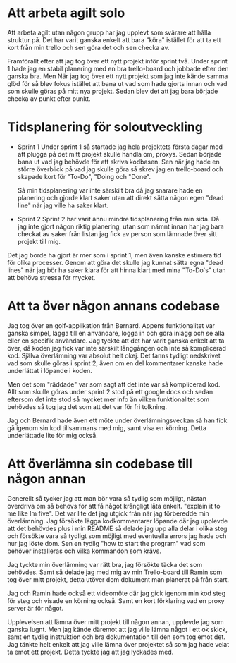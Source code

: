 # Att arbeta agilt solo

Att arbeta agilt utan någon grupp har jag upplevt som svårare att hålla struktur på.
Det har varit ganska enkelt att bara "köra" istället för att ta ett kort från min trello och sen göra det och sen checka av.

Framförallt efter att jag tog över ett nytt projekt inför sprint två. Under sprint 1 hade jag en stabil planering med en bra trello-board och jobbade efter den ganska bra. Men När jag tog över ett nytt projekt som jag inte kände samma glöd för så blev fokus istället att bana ut vad som hade gjorts innan och vad som skulle göras på mitt nya projekt.
Sedan blev det att jag bara började checka av punkt efter punkt.

# Tidsplanering för soloutveckling

- Sprint 1
    Under sprint 1 så startade jag hela projektets första dagar med att plugga på det mitt projekt skulle handla om, proxys. 
    Sedan började bana ut vad jag behövde för att skriva kodbasen. Sen när jag hade en större överblick på vad jag skulle göra så skrev jag en trello-board och skapade kort för "To-Do", "Doing och "Done".

    Så min tidsplanering var inte särskilt bra då jag snarare hade en planering och gjorde klart saker utan att direkt sätta någon egen "dead line" när jag ville ha saker klart.

- Sprint 2
    Sprint 2 har varit ännu mindre tidsplanering från min sida. Då jag inte gjort någon riktig planering, utan som nämnt innan har jag bara checkat av saker från listan jag fick av person som lämnade över sitt projekt till mig.

Det jag borde ha gjort är mer som i sprint 1, men även kanske estimera tid för olika processer. Genom att göra det skulle jag kunnat sätta egna "dead lines" när jag bör ha saker klara för att hinna klart med mina "To-Do's" utan att behöva stressa för mycket.

# Att ta över någon annans codebase

Jag tog över en golf-applikation från Bernard. Appens funktionalitet var ganska simpel, lägga till en användare, logga in och göra inlägg och se alla eller en specifik användare.
Jag tyckte att det har varit ganska enkelt att ta över, då koden jag fick var inte särskilt långgången och inte så komplicerad kod. 
Själva överlämning var absolut helt okej. Det fanns tydligt nedskrivet vad som skulle göras i sprint 2, även om en del kommentarer kanske hade underlättat i löpande i koden. 

Men det som "räddade" var som sagt att det inte var så komplicerad kod. Allt som skulle göras under sprint 2 stod på ett google docs och sedan eftersom det inte stod så mycket mer info än vilken funktionalitet som behövdes så tog jag det som att det var för fri tolkning.

Jag och Bernard hade även ett möte under överlämningsveckan så han fick gå igenom sin kod tillsammans med mig, samt visa en körning. Detta underlättade lite för mig också.

# Att överlämna sin codebase till någon annan

Generellt så tycker jag att man bör vara så tydlig som möjligt, nästan överdriva om så behövs för att få något krångligt låta enkelt. "explain it to me like Im five". Det var lite det jag utgick från när jag förberedde min överlämning. Jag försökte lägga kodkommentarer löpande där jag upplevde att det behövdes plus i min README så delade jag upp alla delar i olika steg och försökte vara så tydligt som möjligt med eventuella errors jag hade och hur jag löste dom.
Sen en tydlig "how to start the program" vad som behöver installeras och vilka kommandon som krävs.

Jag tyckte min överlämning var rätt bra, jag försökte täcka det som behövdes. Samt så delade jag med mig av min Trello-board till Ramin som tog över mitt projekt, detta utöver dom dokument man planerat på från start.

Jag och Ramin hade också ett videomöte där jag gick igenom min kod steg för steg och visade en körning också. Samt en kort förklaring vad en proxy server är för något.

Upplevelsen att lämna över mitt projekt till någon annan, upplevde jag som ganska lugnt. Men jag kände däremot att jag ville lämna något i ett ok skick, samt en tydlig instruktion och bra dokumentation till den som tog emot det. Jag tänkte helt enkelt att jag ville lämna över projektet så som jag hade velat ta emot ett projekt.
Detta tyckte jag att jag lyckades med.